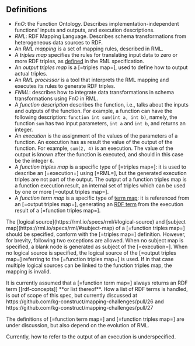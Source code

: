 ## Definitions

- <dfn>FnO</dfn>: the Function Ontology. Describes implementation-independent functions' inputs and outputs, and execution descriptions.
- <dfn>RML</dfn>: RDF Mapping Language. Describes schema transformations from heterogeneous data sources to RDF.
- An <dfn>RML mapping</dfn> is a set of mapping rules, described in <a>RML</a>.
- A <dfn>triples map</dfn> specifies the rules for translating input data to zero or more RDF triples, as [defined](https://rml.io/specs/rml/#triples-map) in the RML specification.
- An <dfn>output triples map</dfn> is a [=triples map=], used to define how to output actual triples.
- An <dfn>RML processor</dfn> is a tool that interprets the <a>RML mapping</a> and executes its rules to generate RDF triples.
- <dfn>FNML</dfn>: describes how to integrate data transformations in schema transformations using <a>FnO</a> in <a>RML</a>.
- A <dfn>function description</dfn> describes the function, i.e., talks about the inputs and outputs of the function.
  For example, a function can have the following description: `function int sum(int a, int b)`, namely,
  the function `sum` has two input parameters, `int a` and `int b`, and returns an integer.
- An <dfn>execution</dfn> is the assignment of the values of the parameters of a function.
  An <a>execution</a> has as result the value of the output of the function.
  For example, `sum(2, 4)` is an execution.
  The value of the output is known after the function is executed, and should in this case be the integer `6`.
- A <dfn>function triples map</dfn> is a specific type of [=triples map=]: it is used to describe an [=execution=] using [=RML=], but the generated execution triples are not part of the output.
  The output of a function triples map is a function execution result, an internal set of triples which can be used by one or more [=output triples map=].
- A <dfn>function term map</dfn> is a specific type of [term map](https://rml.io/specs/rml/#term-map): it is referenced from an [=output triples map=], generating an [RDF term](https://rml.io/specs/rml/#rdf-term) from the execution result of a [=function triples map=].

<p class="note" data-format="markdown">
The [logical source](https://rml.io/specs/rml/#logical-source) and [subject map](https://rml.io/specs/rml/#subject-map) of a [=function triples map=] should be specified, conform with the [=triples map=] definition.
However, for brevity, following two exceptions are allowed.
When no subject map is specified, a blank node is generated as subject of the [=execution=].
When no logical source is specified, the logical source of the [=output triples map=] referring to the [=function triples map=] is used.
If in that case multiple logical sources can be linked to the function triples map, the mapping is invalid.
</p>

<p class="note" data-format="markdown">
It is currently assumed that a [=function term map=] always returns an RDF term [[rdf-concepts]] **or list thereof**.
How a list of RDF terms is handled, is out of scope of this spec, but currently discussed at https://github.com/kg-construct/mapping-challenges/pull/26 and https://github.com/kg-construct/mapping-challenges/pull/27
</p>

<p class="issue" data-number="11" data-format="markdown">
The definitions of [=function term map=] and [=function triples map=] are under discussion,
but also depend on the evolution of RML.
</p>

<p class="issue" data-number="29" data-format="markdown">
Currently, how to refer to the output of an execution is underspecified.
</p>

[triples map]: https://rml.io/specs/rml/#triples-map

